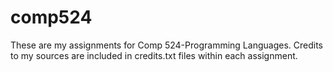 # comp524
These are my assignments for Comp 524-Programming Languages.
Credits to my sources are included in credits.txt files within each assignment. 

